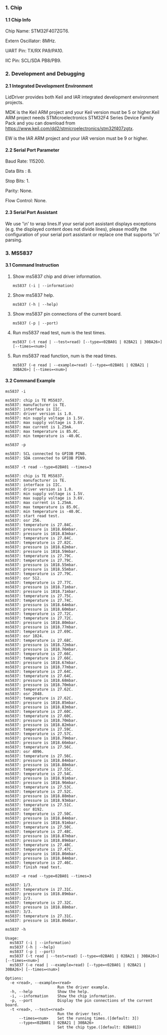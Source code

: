 ### 1. Chip

#### 1.1 Chip Info

Chip Name: STM32F407ZGT6.

Extern Oscillator: 8MHz.

UART Pin: TX/RX PA9/PA10.

IIC Pin: SCL/SDA PB8/PB9.

### 2. Development and Debugging

#### 2.1 Integrated Development Environment

LidDriver provides both Keil and IAR integrated development environment projects.

MDK is the Keil ARM project and your Keil version must be 5 or higher.Keil ARM project needs STMicroelectronics STM32F4 Series Device Family Pack and you can download from https://www.keil.com/dd2/stmicroelectronics/stm32f407zgtx.

EW is the IAR ARM project and your IAR version must be 9 or higher.

#### 2.2 Serial Port Parameter

Baud Rate: 115200.

Data Bits : 8.

Stop Bits: 1.

Parity: None.

Flow Control: None.

#### 2.3 Serial Port Assistant

We use '\n' to wrap lines.If your serial port assistant displays exceptions (e.g. the displayed content does not divide lines), please modify the configuration of your serial port assistant or replace one that supports '\n' parsing.

### 3. MS5837

#### 3.1 Command Instruction

1. Show ms5837 chip and driver information.

   ```shell
   ms5837 (-i | --information)
   ```

2. Show ms5837  help.

   ```shell
   ms5837 (-h | --help)
   ```

3. Show ms5837 pin connections of the current board.

   ```shell
   ms5837 (-p | --port)
   ```

4. Run ms5837  read test, num is the test times.

   ```shell
   ms5837 (-t read | --test=read) [--type=<02BA01 | 02BA21 | 30BA26>] [--times=<num>]
   ```

5. Run ms5837 read function, num is the read times.

   ```shell
   ms5837 (-e read | --example=read) [--type=<02BA01 | 02BA21 | 30BA26>] [--times=<num>]
   ```

#### 3.2 Command Example

```shell
ms5837 -i

ms5837: chip is TE MS5837.
ms5837: manufacturer is TE.
ms5837: interface is IIC.
ms5837: driver version is 1.0.
ms5837: min supply voltage is 1.5V.
ms5837: max supply voltage is 3.6V.
ms5837: max current is 1.25mA.
ms5837: max temperature is 85.0C.
ms5837: min temperature is -40.0C.
```

```shell
ms5837 -p

ms5837: SCL connected to GPIOB PIN8.
ms5837: SDA connected to GPIOB PIN9.
```

```shell
ms5837 -t read --type=02BA01 --times=3

ms5837: chip is TE MS5837.
ms5837: manufacturer is TE.
ms5837: interface is IIC.
ms5837: driver version is 1.0.
ms5837: min supply voltage is 1.5V.
ms5837: max supply voltage is 3.6V.
ms5837: max current is 1.25mA.
ms5837: max temperature is 85.0C.
ms5837: min temperature is -40.0C.
ms5837: start read test.
ms5837: osr 256.
ms5837: temperature is 27.84C.
ms5837: pressure is 1018.66mbar.
ms5837: pressure is 1018.83mbar.
ms5837: temperature is 27.84C.
ms5837: temperature is 27.82C.
ms5837: pressure is 1018.62mbar.
ms5837: pressure is 1018.59mbar.
ms5837: temperature is 27.79C.
ms5837: temperature is 27.79C.
ms5837: pressure is 1018.55mbar.
ms5837: pressure is 1018.55mbar.
ms5837: temperature is 27.79C.
ms5837: osr 512.
ms5837: temperature is 27.77C.
ms5837: pressure is 1018.71mbar.
ms5837: pressure is 1018.71mbar.
ms5837: temperature is 27.75C.
ms5837: temperature is 27.74C.
ms5837: pressure is 1018.64mbar.
ms5837: pressure is 1018.60mbar.
ms5837: temperature is 27.72C.
ms5837: temperature is 27.72C.
ms5837: pressure is 1018.80mbar.
ms5837: pressure is 1018.77mbar.
ms5837: temperature is 27.69C.
ms5837: osr 1024.
ms5837: temperature is 27.68C.
ms5837: pressure is 1018.72mbar.
ms5837: pressure is 1018.76mbar.
ms5837: temperature is 27.66C.
ms5837: temperature is 27.66C.
ms5837: pressure is 1018.67mbar.
ms5837: pressure is 1018.77mbar.
ms5837: temperature is 27.64C.
ms5837: temperature is 27.64C.
ms5837: pressure is 1018.68mbar.
ms5837: pressure is 1018.70mbar.
ms5837: temperature is 27.62C.
ms5837: osr 2048.
ms5837: temperature is 27.62C.
ms5837: pressure is 1018.85mbar.
ms5837: pressure is 1018.83mbar.
ms5837: temperature is 27.60C.
ms5837: temperature is 27.60C.
ms5837: pressure is 1018.70mbar.
ms5837: pressure is 1018.82mbar.
ms5837: temperature is 27.59C.
ms5837: temperature is 27.57C.
ms5837: pressure is 1018.79mbar.
ms5837: pressure is 1018.66mbar.
ms5837: temperature is 27.56C.
ms5837: osr 4096.
ms5837: temperature is 27.56C.
ms5837: pressure is 1018.84mbar.
ms5837: pressure is 1018.88mbar.
ms5837: temperature is 27.55C.
ms5837: temperature is 27.54C.
ms5837: pressure is 1018.91mbar.
ms5837: pressure is 1018.96mbar.
ms5837: temperature is 27.53C.
ms5837: temperature is 27.52C.
ms5837: pressure is 1018.88mbar.
ms5837: pressure is 1018.93mbar.
ms5837: temperature is 27.51C.
ms5837: osr 8192.
ms5837: temperature is 27.50C.
ms5837: pressure is 1018.84mbar.
ms5837: pressure is 1018.91mbar.
ms5837: temperature is 27.50C.
ms5837: temperature is 27.48C.
ms5837: pressure is 1018.87mbar.
ms5837: pressure is 1018.89mbar.
ms5837: temperature is 27.48C.
ms5837: temperature is 27.47C.
ms5837: pressure is 1018.86mbar.
ms5837: pressure is 1018.84mbar.
ms5837: temperature is 27.46C.
ms5837: finish read test.
```

```shell
ms5837 -e read --type=02BA01 --times=3

ms5837: 1/3.
ms5837: temperature is 27.31C.
ms5837: pressure is 1018.89mbar.
ms5837: 2/3.
ms5837: temperature is 27.32C.
ms5837: pressure is 1018.88mbar.
ms5837: 3/3.
ms5837: temperature is 27.31C.
ms5837: pressure is 1018.86mbar.
```

```shell
ms5837 -h

Usage:
  ms5837 (-i | --information)
  ms5837 (-h | --help)
  ms5837 (-p | --port)
  ms5837 (-t read | --test=read) [--type=<02BA01 | 02BA21 | 30BA26>] [--times=<num>]
  ms5837 (-e read | --example=read) [--type=<02BA01 | 02BA21 | 30BA26>] [--times=<num>]

Options:
  -e <read>, --example=<read>
                       Run the driver example.
  -h, --help           Show the help.
  -i, --information    Show the chip information.
  -p, --port           Display the pin connections of the current board.
  -t <read>, --test=<read>
                       Run the driver test.
      --times=<num>    Set the running times.([default: 3])
      --type=<02BA01 | 02BA21 | 30BA26>
                       Set the chip type.([default: 02BA01])
```

